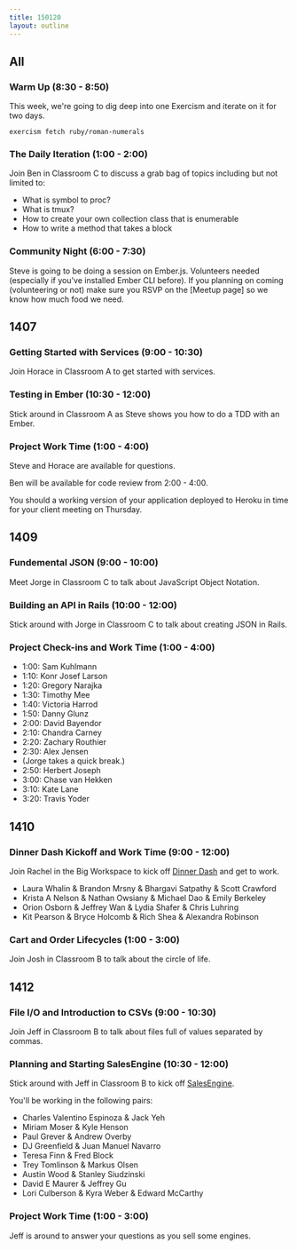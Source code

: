 ```yaml
---
title: 150120
layout: outline
---
```


## All

### Warm Up (8:30 - 8:50)

This week, we're going to dig deep into one Exercism and iterate on it for two days.

`exercism fetch ruby/roman-numerals`

### The Daily Iteration (1:00 - 2:00)

Join Ben in Classroom C to discuss a grab bag of topics including but not limited to:

* What is symbol to proc?
* What is tmux?
* How to create your own collection class that is enumerable
* How to write a method that takes a block

### Community Night (6:00 - 7:30)

Steve is going to be doing a session on Ember.js. Volunteers needed (especially if you've installed Ember CLI before). If you planning on coming (volunteering or not) make sure you RSVP on the [Meetup page] so we know how much food we need.

## 1407

### Getting Started with Services (9:00 - 10:30)

Join Horace in Classroom A to get started with services.

### Testing in Ember (10:30 - 12:00)

Stick around in Classroom A as Steve shows you how to do a TDD with an Ember.

### Project Work Time (1:00 - 4:00)

Steve and Horace are available for questions.

Ben will be available for code review from 2:00 - 4:00.

You should a working version of your application deployed to Heroku in time for your client meeting on Thursday.

## 1409

### Fundemental JSON (9:00 - 10:00)

Meet Jorge in Classroom C to talk about JavaScript Object Notation.

### Building an API in Rails (10:00 - 12:00)

Stick around with Jorge in Classroom C to talk about creating JSON in Rails.

### Project Check-ins and Work Time (1:00 - 4:00)

* 1:00: Sam Kuhlmann
* 1:10: Konr Josef Larson
* 1:20: Gregory Narajka
* 1:30: Timothy Mee
* 1:40: Victoria Harrod
* 1:50: Danny Glunz
* 2:00: David Bayendor
* 2:10: Chandra Carney
* 2:20: Zachary Routhier
* 2:30: Alex Jensen
* (Jorge takes a quick break.)
* 2:50: Herbert Joseph
* 3:00: Chase van Hekken
* 3:10: Kate Lane
* 3:20: Travis Yoder

## 1410

### Dinner Dash Kickoff and Work Time (9:00 - 12:00)

Join Rachel in the Big Workspace to kick off [Dinner Dash][dd] and get to work.

[dd]: http://tutorials.jumpstartlab.com/projects/dinner_dash.html

* Laura Whalin & Brandon Mrsny & Bhargavi Satpathy & Scott Crawford
* Krista A Nelson & Nathan Owsiany & Michael Dao & Emily Berkeley
* Orion Osborn & Jeffrey Wan & Lydia Shafer & Chris Luhring
* Kit Pearson & Bryce Holcomb & Rich Shea & Alexandra Robinson

### Cart and Order Lifecycles (1:00 - 3:00)

Join Josh in Classroom B to talk about the circle of life.

## 1412

### File I/O and Introduction to CSVs (9:00 - 10:30)

Join Jeff in Classroom B to talk about files full of values separated by commas.

### Planning and Starting SalesEngine (10:30 - 12:00)

Stick around with Jeff in Classroom B to kick off [SalesEngine][se].

You'll be working in the following pairs:

* Charles Valentino Espinoza & Jack Yeh
* Miriam Moser & Kyle Henson
* Paul Grever & Andrew Overby
* DJ Greenfield & Juan Manuel Navarro
* Teresa Finn & Fred Block
* Trey Tomlinson & Markus Olsen
* Austin Wood & Stanley Siudzinski
* David E Maurer & Jeffrey Gu
* Lori Culberson & Kyra Weber & Edward McCarthy

### Project Work Time (1:00 - 3:00)

Jeff is around to answer your questions as you sell some engines.

[se]: http://tutorials.jumpstartlab.com/projects/sales_engine.html
